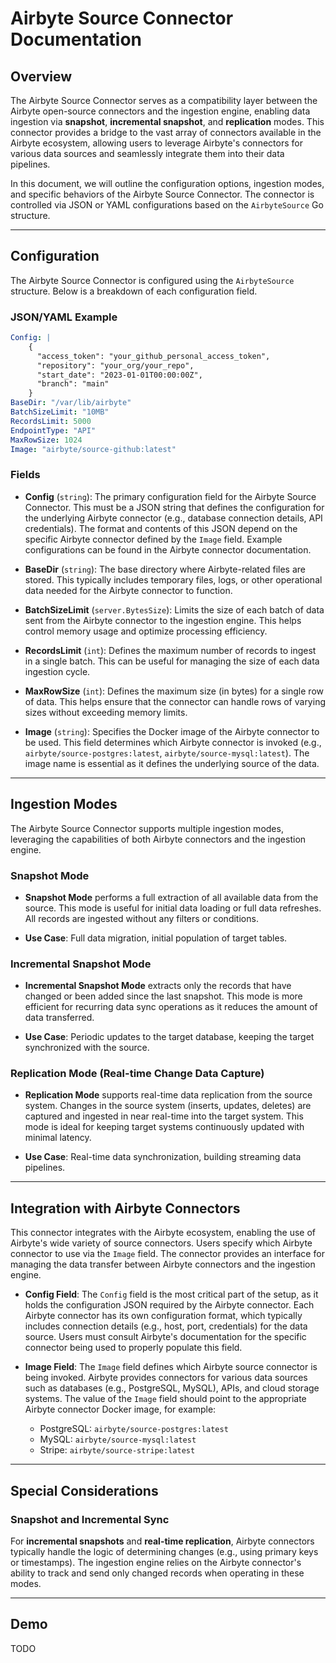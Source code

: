 # Airbyte Source Connector Documentation

## Overview

The Airbyte Source Connector serves as a compatibility layer between the Airbyte open-source connectors and the ingestion engine, enabling data ingestion via **snapshot**, **incremental snapshot**, and **replication** modes. This connector provides a bridge to the vast array of connectors available in the Airbyte ecosystem, allowing users to leverage Airbyte's connectors for various data sources and seamlessly integrate them into their data pipelines.

In this document, we will outline the configuration options, ingestion modes, and specific behaviors of the Airbyte Source Connector. The connector is controlled via JSON or YAML configurations based on the `AirbyteSource` Go structure.

---

## Configuration

The Airbyte Source Connector is configured using the `AirbyteSource` structure. Below is a breakdown of each configuration field.

### JSON/YAML Example

```yaml
Config: |
    {
      "access_token": "your_github_personal_access_token",
      "repository": "your_org/your_repo",
      "start_date": "2023-01-01T00:00:00Z",
      "branch": "main"
    }
BaseDir: "/var/lib/airbyte"
BatchSizeLimit: "10MB"
RecordsLimit: 5000
EndpointType: "API"
MaxRowSize: 1024
Image: "airbyte/source-github:latest"
```

### Fields

- **Config** (`string`): The primary configuration field for the Airbyte Source Connector. This must be a JSON string that defines the configuration for the underlying Airbyte connector (e.g., database connection details, API credentials). The format and contents of this JSON depend on the specific Airbyte connector defined by the `Image` field. Example configurations can be found in the Airbyte connector documentation.

- **BaseDir** (`string`): The base directory where Airbyte-related files are stored. This typically includes temporary files, logs, or other operational data needed for the Airbyte connector to function.

- **BatchSizeLimit** (`server.BytesSize`): Limits the size of each batch of data sent from the Airbyte connector to the ingestion engine. This helps control memory usage and optimize processing efficiency.

- **RecordsLimit** (`int`): Defines the maximum number of records to ingest in a single batch. This can be useful for managing the size of each data ingestion cycle.

- **MaxRowSize** (`int`): Defines the maximum size (in bytes) for a single row of data. This helps ensure that the connector can handle rows of varying sizes without exceeding memory limits.

- **Image** (`string`): Specifies the Docker image of the Airbyte connector to be used. This field determines which Airbyte connector is invoked (e.g., `airbyte/source-postgres:latest`, `airbyte/source-mysql:latest`). The image name is essential as it defines the underlying source of the data.

---

## Ingestion Modes

The Airbyte Source Connector supports multiple ingestion modes, leveraging the capabilities of both Airbyte connectors and the ingestion engine.

### Snapshot Mode

- **Snapshot Mode** performs a full extraction of all available data from the source. This mode is useful for initial data loading or full data refreshes. All records are ingested without any filters or conditions.

- **Use Case**: Full data migration, initial population of target tables.

### Incremental Snapshot Mode

- **Incremental Snapshot Mode** extracts only the records that have changed or been added since the last snapshot. This mode is more efficient for recurring data sync operations as it reduces the amount of data transferred.

- **Use Case**: Periodic updates to the target database, keeping the target synchronized with the source.

### Replication Mode (Real-time Change Data Capture)

- **Replication Mode** supports real-time data replication from the source system. Changes in the source system (inserts, updates, deletes) are captured and ingested in near real-time into the target system. This mode is ideal for keeping target systems continuously updated with minimal latency.

- **Use Case**: Real-time data synchronization, building streaming data pipelines.

---

## Integration with Airbyte Connectors

This connector integrates with the Airbyte ecosystem, enabling the use of Airbyte's wide variety of source connectors. Users specify which Airbyte connector to use via the `Image` field. The connector provides an interface for managing the data transfer between Airbyte connectors and the ingestion engine.

- **Config Field**: The `Config` field is the most critical part of the setup, as it holds the configuration JSON required by the Airbyte connector. Each Airbyte connector has its own configuration format, which typically includes connection details (e.g., host, port, credentials) for the data source. Users must consult Airbyte's documentation for the specific connector being used to properly populate this field.

- **Image Field**: The `Image` field defines which Airbyte source connector is being invoked. Airbyte provides connectors for various data sources such as databases (e.g., PostgreSQL, MySQL), APIs, and cloud storage systems. The value of the `Image` field should point to the appropriate Airbyte connector Docker image, for example:
    - PostgreSQL: `airbyte/source-postgres:latest`
    - MySQL: `airbyte/source-mysql:latest`
    - Stripe: `airbyte/source-stripe:latest`

---

## Special Considerations

### Snapshot and Incremental Sync

For **incremental snapshots** and **real-time replication**, Airbyte connectors typically handle the logic of determining changes (e.g., using primary keys or timestamps). The ingestion engine relies on the Airbyte connector's ability to track and send only changed records when operating in these modes.

---

## Demo

TODO
